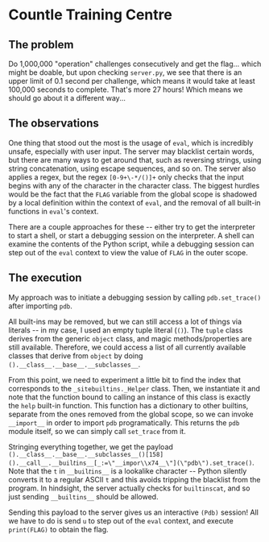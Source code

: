 # Countle Training Centre

## The problem

Do 1,000,000 "operation" challenges consecutively and get the flag... which might be doable, but
upon checking `server.py`, we see that there is an upper limit of 0.1 second per challenge, which
means it would take at least 100,000 seconds to complete. That's more 27 hours! Which means we
should go about it a different way...

## The observations

One thing that stood out the most is the usage of `eval`, which is incredibly unsafe, especially
with user input. The server may blacklist certain words, but there are many ways to get
around that, such as reversing strings, using string concatenation, using escape sequences, and so
on. The server also applies a regex, but the regex `[0-9+\-*/()]+` only checks that the input begins
with any of the character in the character class. The biggest hurdles would be the fact that the
`FLAG` variable from the global scope is shadowed by a local definition within the context of
`eval`, and the removal of all built-in functions in `eval`'s context.

There are a couple approaches for these -- either try to get the interpreter to start a shell, or
start a debugging session on the interpreter. A shell can examine the contents of the Python script,
while a debugging session can step out of the `eval` context to view the value of `FLAG` in the
outer scope.

## The execution

My approach was to initiate a debugging session by calling `pdb.set_trace()` after importing `pdb`.

All built-ins may be removed, but we can still access a lot of things via literals -- in my case,
I used an empty tuple literal (`()`). The `tuple` class derives from the generic `object` class,
and magic methods/properties are still available. Therefore, we could access a list of all currently
available classes that derive from `object` by doing `().__class__.__base__.__subclasses__`.

From this point, we need to experiment a little bit to find the index that corresponds to the `_sitebuiltins._Helper` class. Then, we instantiate it and note that the function bound to calling
an instance of this class is exactly the `help` built-in function. This function has a dictionary
to other builtins, separate from the ones removed from the global scope, so we can invoke
`__import__` in order to import `pdb` programatically. This returns the `pdb` module itself, so we
can simply call `set_trace` from it.

Stringing everything together, we get the payload
`().__class__.__base__.__subclasses__()[158]().__call__.__buil𝘵ins__[_:=\"__impor\\x74__\"](\"pdb\").set_trace()`.
Note that the `t` in `__buil𝘵ins__` is a lookalike character -- Python silently converts it to a
regular ASCII `t` and this avoids tripping the blacklist from the program. In hindsight, the server
actually checks for `builtinscat`, and so just sending `__builtins__` should be allowed.

Sending this payload to the server gives us an interactive `(Pdb)` session! All we have to do is
send `u` to step out of the `eval` context, and execute `print(FLAG)` to obtain the flag.
